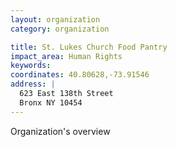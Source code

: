 ```yaml
---
layout: organization
category: organization

title: St. Lukes Church Food Pantry
impact_area: Human Rights
keywords: 
coordinates: 40.80628,-73.91546
address: |
  623 East 138th Street
  Bronx NY 10454
---
```

Organization's overview
